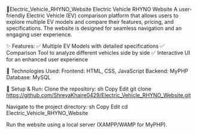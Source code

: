 🚗Electric_Vehicle_RHYNO_Website
Electric Vehicle RHYNO Website A user-friendly Electric Vehicle (EV) comparison platform that allows users to explore multiple EV models and compare their features, pricing, and specifications. The website is designed for seamless navigation and an engaging user experience.


✨ Features:
✅ Multiple EV Models with detailed specifications
✅ Comparison Tool to analyze different vehicles side by side
✅ Interactive UI for an enhanced user experience

🚀 Technologies Used:
Frontend: HTML, CSS, JavaScript
Backend: MyPHP
Database: MySQL

🔧 Setup & Run:
Clone the repository:
sh
Copy
Edit
git clone https://github.com/ShreyaKhaire0429/Electric_Vehicle_RHYNO_Website.git

Navigate to the project directory:
sh
Copy
Edit
cd Electric_Vehicle_RHYNO_Website

Run the website using a local server (XAMPP/WAMP for MyPHP).

